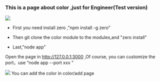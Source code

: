 ### This is a page about color ,just for Engineer(Test version)
![](https://t.alipayobjects.com/images/T1TApcXkBRXXXXXXXX.png)
- First you need install zero ,"npm install -g zero"

- Then git clone the color module to the modules,and "zero install"

- Last,"node app"

Open the page in http://127.0.0.1:3000 ,Of course, you can customize the port，use “node app --port xxx ”

 ![](https://t.alipayobjects.com/images/T1Y64cXj0SXXXXXXXX.png)
You can add the color in color/add page
